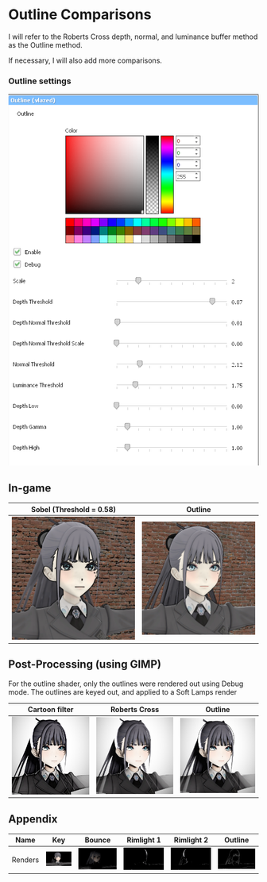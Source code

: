 # Outline Comparisons

I will refer to the Roberts Cross depth, normal, and luminance buffer method as the Outline method.

If necessary, I will also add more comparisons.

### Outline settings
![](/media/outline_settings.png)

## In-game

| Sobel (Threshold = 0.58) | Outline |
|:-------:|:-------:|
|![](/media/sobel_threshold_058.png)|![](/media/outline.png)|

## Post-Processing (using GIMP)

For the outline shader, only the outlines were rendered out using Debug mode. The outlines are keyed out, and applied to a Soft Lamps render 

| Cartoon filter | Roberts Cross | Outline |
|:----------------:|:---------------:|:---------:|
|![](/media/outline_test3.png)|![](/media/outline_test2.png)|![](/media/outline_test.png)|

## Appendix

Name    | Key                      | Bounce                      | Rimlight 1                | Rimlight 2                | Outline
---     | ---                      | ---                         | ---                       | ---                       | ---
Renders | ![](/media/pass/key.png) | ![](/media/pass/bounce.png) | ![](/media/pass/rim1.png) | ![](/media/pass/rim2.png) | ![](/media/pass/outline.png)